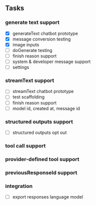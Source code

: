## Tasks

### generate text support

- [x] generateText chatbot prototype
- [x] message conversion testing
- [x] image inputs
- [ ] doGenerate testing
- [ ] finish reason support
- [ ] system & developer message support
- [ ] settings

### streamText support

- [ ] streamText chatbot prototype
- [ ] test scaffolding
- [ ] finish reason support
- [ ] model id, created at, message id

### structured outputs support

- [ ] structured outputs opt out

### tool call support

### provider-defined tool support

### previousResponseId support

### integration

- [ ] export responses language model
